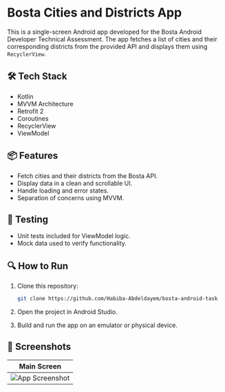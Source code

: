 # Bosta Cities and Districts App

This is a single-screen Android app developed for the Bosta Android Developer Technical Assessment. The app fetches a list of cities and their corresponding districts from the provided API and displays them using `RecyclerView`.

## 🛠 Tech Stack

- Kotlin
- MVVM Architecture
- Retrofit 2
- Coroutines
- RecyclerView
- ViewModel

## 📦 Features

- Fetch cities and their districts from the Bosta API.
- Display data in a clean and scrollable UI.
- Handle loading and error states.
- Separation of concerns using MVVM.

## 🧪 Testing
- Unit tests included for ViewModel logic.
- Mock data used to verify functionality.


## 🔍 How to Run

1. Clone this repository:
   ```bash
   git clone https://github.com/Habiba-Abdeldayem/bosta-android-task

2. Open the project in Android Studio.

3. Build and run the app on an emulator or physical device.

## 📸 Screenshots

| Main Screen                                    |
|------------------------------------------------|
| ![App Screenshot](screenshots/screenshot1.jpg) |
